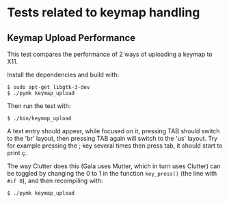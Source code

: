 Tests related to keymap handling
================================

Keymap Upload Performance
-------------------------

This test compares the performance of 2 ways of uploading a keymap to X11.

Install the dependencies and build with:
```
$ sudo apt-get libgtk-3-dev
$ ./pymk keymap_upload
```

Then run the test with:
```
$ ./bin/keymap_upload
```

A text entry should appear, while focused on it, pressing TAB should switch to
the 'br' layout, then pressing TAB again will switch to the 'us' layout. Try
for example pressing the ; key several times then press tab, it should start to
print ç.

The way Clutter does this (Gala uses Mutter, which in turn uses Clutter) can be
toggled by changing the 0 to 1 in the function `key_press()` (the line with
`#if 0`), and then recompiling with:
```
$ ./pymk keymap_upload
```
